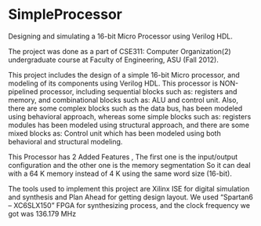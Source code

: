 # SimpleProcessor
Designing and simulating a 16-bit Micro Processor using Verilog HDL.

The project was done as a part of CSE311: Computer Organization(2) undergraduate course at Faculty of Engineering, ASU (Fall 2012). 

This project includes the design of a simple 16-bit Micro processor, and modeling of its components using Verilog HDL. This processor is NON-pipelined processor, including sequential blocks such as: registers and memory, and combinational blocks such as: ALU and control unit. Also, there are some complex blocks such as the data bus, has been modeled using behavioral approach, whereas some simple blocks such as: registers modules has been modeled using structural approach, and there are some mixed blocks as: Control unit which has been modeled using both behavioral and structural modeling.
	
This Processor has 2 Added Features , The first one is the input/output configuration and the other one is the memory segmentation So it can deal with a 64 K memory instead of 4 K using the same word size (16-bit).  

The tools used to implement this project are Xilinx ISE for digital simulation and synthesis and Plan Ahead for getting design layout. We used “Spartan6 – XC6SLX150” FPGA for synthesizing process, and the clock frequency we got was 136.179 MHz	

